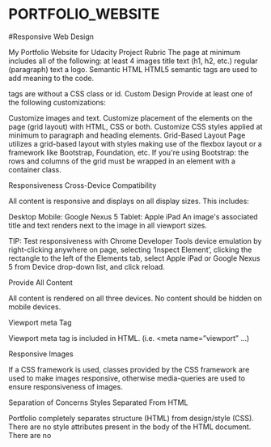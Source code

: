 # PORTFOLIO_WEBSITE
#Responsive Web Design

My Portfolio Website for Udacity Project Rubric The page at minimum includes all of the following: at least 4 images title text (h1, h2, etc.) regular (paragraph) text a logo. Semantic HTML HTML5 semantic tags are used to add meaning to the code.

tags are without a CSS class or id. Custom Design Provide at least one of the following customizations:

Customize images and text. Customize placement of the elements on the page (grid layout) with HTML, CSS or both. Customize CSS styles applied at minimum to paragraph and heading elements. Grid-Based Layout Page utilizes a grid-based layout with styles making use of the flexbox layout or a framework like Bootstrap, Foundation, etc. If you're using Bootstrap: the rows and columns of the grid must be wrapped in an element with a container class.

Responsiveness Cross-Device Compatibility

All content is responsive and displays on all display sizes. This includes:

Desktop Mobile: Google Nexus 5 Tablet: Apple iPad An image's associated title and text renders next to the image in all viewport sizes.

TIP: Test responsiveness with Chrome Developer Tools device emulation by right-clicking anywhere on page, selecting ‘Inspect Element’, clicking the rectangle to the left of the Elements tab, select Apple iPad or Google Nexus 5 from Device drop-down list, and click reload.

Provide All Content

All content is rendered on all three devices. No content should be hidden on mobile devices.

Viewport meta Tag

Viewport meta tag is included in HTML. (i.e. <meta name=”viewport” …)

Responsive Images

If a CSS framework is used, classes provided by the CSS framework are used to make images responsive, otherwise media-queries are used to ensure responsiveness of images.

Separation of Concerns Styles Separated From HTML

Portfolio completely separates structure (HTML) from design/style (CSS). There are no style attributes present in the body of the HTML document. There are no <style> elements in the document.

Note: It is acceptable to include height and width attributes in elements.

File structure Files are organized with a directory structure that separates files based on functionality. For example: css/ for stylesheets img/ for images js/ for JavaScript files

Code Quality HTML Formatting rules

All code ( HTML element names, attributes, attribute values) is lowercase (except text/CDATA). Code does not have trailing white spaces. Indentation is consistent (either all tabs or all 2 spaces or all 4 spaces etc). Code uses a new line for every block, list or table element and indent every such child element (it's acceptable to put all elements in one line). [Optional] When quoting attribute values, code uses double quotation marks. HTML Style Rules

HTML documents use HTML5 <!doctype html>. Code passes HTML and CSS validators. [Optional]Code does not use entity references unless necessary e.g. characters with special meaning in HTML (like < and &) as well as control or “invisible” characters (like no-break spaces). [Optional]Code omits type attributes for style sheets and scripts. CSS Formatting Rules

Code does not have trailing white spaces. Indentation is consistent (either all tabs or all 2 spaces or all 4 spaces etc). Code indents all block content, that is rules within rules as well as declarations to reflect hierarchy and improve understanding. Code uses a semicolon after every declaration for consistency and extensibility reasons. Code always uses a space after a property name's colon, but no space between property and colon, for consistency reasons. Code always use a single space between the last selector and the opening brace that begins the declaration block. Code always start a new line for each selector and declaration. Code always put a blank line (two line breaks) between rules. [Optional] Code uses double quotation marks for attribute selectors or property values. Do not use quotation marks in URI values (url()). CSS Style Rules

Code uses meaningful or generic ID and class names that are as short as possible but as long as necessary. Code does not use element names in conjunction with IDs or classes. Code uses shorthand properties where possible. [Optional] Code omits unit specification after 0 values. [Optional] Code includes leading 0s in decimal values for readability. [Optional] Code uses 3-character hexadecimal notation where possible. [Optional] Code separate words in ID and class names by a hyphen. *[Optional] Code avoids user agent detection as well as CSS "hacks"—try a different approach first. General Meta Rules

Use CSS without a framework such as Bootstrap. ( I am already quite familiar with Bootstrap and I want to learn another method. Particularly CSS GRID ). I used some CSS grid and some CSS flexbox. Both were kind of tricky to get to work the way I wanted. I think I like grid better of the two after completing this project. But I still much prefer Bootstrap, but realize how much trimmed down the html was for this project without using bootstrap.
